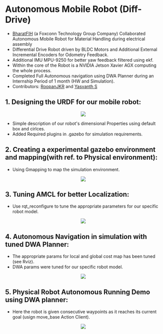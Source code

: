 # Autonomous Mobile Robot (Diff-Drive)
 - [BharatFIH](https://www.bharatfih.com/) (a Foxconn Technology Group Company) Collaborated Autonomous Mobile Robot for Material Handling during electrical assembly
 - Differential Drive Robot driven by BLDC Motors and Additional External Incremental Encoders for Odometry Feedback.
 - Additional IMU MPU-9250 for better yaw feedback filtered using ekf.
 - Within the core of the Robot is a NVIDIA Jetson Xavier AGX computing the whole process.
 - Completed Full Autonomous navigation using DWA Planner during an Internship Period of 1 month (HW and Simulation).
 - Contributors: [RoopanJKR](https://github.com/RoopanJK) and [Yasvanth S](https://github.com/yasvanth-s)

## 1. Designing the URDF for our mobile robot:
<p align="center">
<img src="https://github.com/yasvanth-s/amr_diff_bfih/blob/master/assets/URDF.gif"
</p>
 
 - Simple description of our robot's dimensional Properties using default box and cirlces.
 - Added Required plugins in .gazebo for simulation requirements.
 
 ## 2. Creating a experimental gazebo environment and mapping(with ref. to Physical environment):
 
 - Using Gmapping to map the simulation environment.
<p align="center">
<img src="https://github.com/Yasvanth-S/amr_diff_bfih/blob/master/assets/Mapping.gif"
</p> 

## 3. Tuning AMCL for better Localization:
 - Use rqt_reconfigure to tune the appropriate parameters for our specific robot model.
<p align="center">
<img src="https://github.com/yasvanth-s/amr_diff_bfih/blob/master/assets/amcl.gif"
</p> 

## 4. Autonomous Navigation in simulation with tuned DWA Planner:
 - The appropriate params for local and global cost map has been tuned (see Rviz).
 - DWA params were tuned for our specific robot model.
 <p align="center">
<img src="https://github.com/yasvanth-s/amr_diff_bfih/blob/master/assets/a_nav.gif"
</p>

## 5. Physical Robot Autonomous Running Demo using DWA planner:
 - Here the robot is given consecutive waypoints as it reaches its current goal (usign move_base Action Client).
 <p align="center">
<img src="https://github.com/yasvanth-s/amr_diff_bfih/blob/master/assets/a_nav.gif"
</p>
